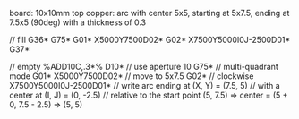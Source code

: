 board: 10x10mm
top copper: arc with center 5x5, starting at 5x7.5, ending at 7.5x5 (90deg) with a thickness of 0.3

// fill
G36*
G75*
G01*
X5000Y7500D02*
G02*
X7500Y5000I0J-2500D01*
G37*

// empty
%ADD10C,.3*%
D10* // use aperture 10
G75* //  multi-quadrant mode
G01*
X5000Y7500D02* // move to 5x7.5
G02* // clockwise
X7500Y5000I0J-2500D01*  // write arc ending at (X, Y) = (7.5, 5)
                        // with a center at (I, J) = (0, -2.5)
                        // relative to the start point (5, 7.5) => center = (5 + 0, 7.5 - 2.5) => (5, 5)


